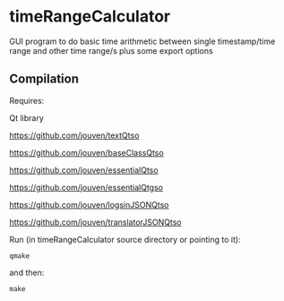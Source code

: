 # timeRangeCalculator
GUI program to do basic time arithmetic between single timestamp/time range and other time range/s plus some export options

Compilation
-----------
Requires:

Qt library

https://github.com/jouven/textQtso

https://github.com/jouven/baseClassQtso

https://github.com/jouven/essentialQtso

https://github.com/jouven/essentialQtgso

https://github.com/jouven/logsinJSONQtso

https://github.com/jouven/translatorJSONQtso

Run (in timeRangeCalculator source directory or pointing to it):

    qmake

and then:

    make

